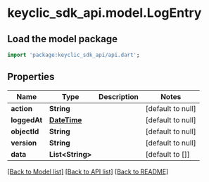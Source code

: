 # keyclic_sdk_api.model.LogEntry

## Load the model package
```dart
import 'package:keyclic_sdk_api/api.dart';
```

## Properties
Name | Type | Description | Notes
------------ | ------------- | ------------- | -------------
**action** | **String** |  | [default to null]
**loggedAt** | [**DateTime**](DateTime.md) |  | [default to null]
**objectId** | **String** |  | [default to null]
**version** | **String** |  | [default to null]
**data** | **List&lt;String&gt;** |  | [default to []]

[[Back to Model list]](../README.md#documentation-for-models) [[Back to API list]](../README.md#documentation-for-api-endpoints) [[Back to README]](../README.md)


